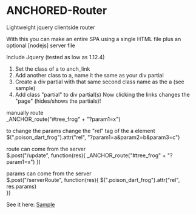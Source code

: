 # ANCHORED-Router
Lightweight jquery clientside router

With this you can make an entire SPA using a single HTML file plus an optional [nodejs] server file

Include Jquery (tested as low as 1.12.4)

1) Set the class of a to anch_link
2) Add another class to a, name it the same as your div partial
3) Create a div partial with that same second class name as the a (see sample)
4) Add class "partial" to div partial(s)
Now clicking the links changes the "page" (hides/shows the partials)! 

manually route<br>
_ANCHOR_route("#tree_frog" + "?param1=x")

to change the params change the "rel" tag of the a element<br>
$(".poison_dart_frog").attr("rel", "?param1=a&param2=b&param3=c")

route can come from the server<br>
$.post("/update", function(res){
  _ANCHOR_route("#tree_frog" + "?param1=x")
})

params can come from the server<br>
$.post("/serverRoute", function(res){
  $(".poison_dart_frog").attr("rel", res.params)	
})

See it here:
<a href="https://dubioustunic.github.io/ANCHORED/sample.html">Sample</a>
